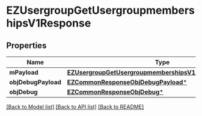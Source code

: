 # EZUsergroupGetUsergroupmembershipsV1Response

## Properties
Name | Type | Description | Notes
------------ | ------------- | ------------- | -------------
**mPayload** | [**EZUsergroupGetUsergroupmembershipsV1ResponseMPayload***](EZUsergroupGetUsergroupmembershipsV1ResponseMPayload.md) |  | 
**objDebugPayload** | [**EZCommonResponseObjDebugPayload***](EZCommonResponseObjDebugPayload.md) |  | [optional] 
**objDebug** | [**EZCommonResponseObjDebug***](EZCommonResponseObjDebug.md) |  | [optional] 

[[Back to Model list]](../README.md#documentation-for-models) [[Back to API list]](../README.md#documentation-for-api-endpoints) [[Back to README]](../README.md)



